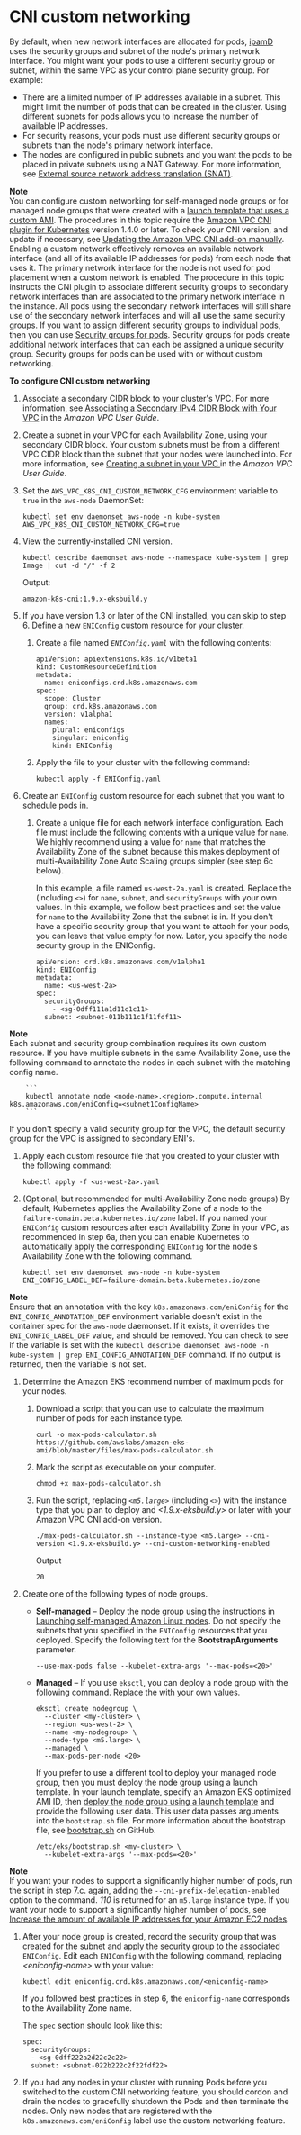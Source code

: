 # CNI custom networking<a name="cni-custom-network"></a>

By default, when new network interfaces are allocated for pods, [ipamD](https://github.com/aws/amazon-vpc-cni-k8s/blob/master/docs/cni-proposal.md) uses the security groups and subnet of the node's primary network interface\. You might want your pods to use a different security group or subnet, within the same VPC as your control plane security group\. For example:
+ There are a limited number of IP addresses available in a subnet\. This might limit the number of pods that can be created in the cluster\. Using different subnets for pods allows you to increase the number of available IP addresses\.
+ For security reasons, your pods must use different security groups or subnets than the node's primary network interface\.
+ The nodes are configured in public subnets and you want the pods to be placed in private subnets using a NAT Gateway\. For more information, see [External source network address translation \(SNAT\)](external-snat.md)\.

**Note**  
You can configure custom networking for self\-managed node groups or for managed node groups that were created with a [launch template that uses a custom AMI](launch-templates.md#launch-template-custom-ami)\. The procedures in this topic require the [Amazon VPC CNI plugin for Kubernetes](https://github.com/aws/amazon-vpc-cni-k8s) version 1\.4\.0 or later\. To check your CNI version, and update if necessary, see [Updating the Amazon VPC CNI add\-on manually](managing-vpc-cni.md#updating-vpc-cni-add-on)\.
Enabling a custom network effectively removes an available network interface \(and all of its available IP addresses for pods\) from each node that uses it\. The primary network interface for the node is not used for pod placement when a custom network is enabled\.
The procedure in this topic instructs the CNI plugin to associate different security groups to secondary network interfaces than are associated to the primary network interface in the instance\. All pods using the secondary network interfaces will still share use of the secondary network interfaces and will all use the same security groups\. If you want to assign different security groups to individual pods, then you can use [Security groups for pods](security-groups-for-pods.md)\. Security groups for pods create additional network interfaces that can each be assigned a unique security group\. Security groups for pods can be used with or without custom networking\.

**To configure CNI custom networking**

1. Associate a secondary CIDR block to your cluster's VPC\. For more information, see [Associating a Secondary IPv4 CIDR Block with Your VPC](https://docs.aws.amazon.com/vpc/latest/userguide/working-with-vpcs.html#add-ipv4-cidr) in the *Amazon VPC User Guide*\.

1. Create a subnet in your VPC for each Availability Zone, using your secondary CIDR block\. Your custom subnets must be from a different VPC CIDR block than the subnet that your nodes were launched into\. For more information, see [Creating a subnet in your VPC ](https://docs.aws.amazon.com/vpc/latest/userguide/working-with-vpcs.html#AddaSubnet) in the *Amazon VPC User Guide*\.

1. Set the `AWS_VPC_K8S_CNI_CUSTOM_NETWORK_CFG` environment variable to `true` in the `aws-node` DaemonSet:

   ```
   kubectl set env daemonset aws-node -n kube-system AWS_VPC_K8S_CNI_CUSTOM_NETWORK_CFG=true
   ```

1. View the currently\-installed CNI version\.

   ```
   kubectl describe daemonset aws-node --namespace kube-system | grep Image | cut -d "/" -f 2
   ```

   Output:

   ```
   amazon-k8s-cni:1.9.x-eksbuild.y
   ```

1. If you have version 1\.3 or later of the CNI installed, you can skip to step 6\. Define a new `ENIConfig` custom resource for your cluster\.

   1. Create a file named *`ENIConfig.yaml`* with the following contents:

      ```
      apiVersion: apiextensions.k8s.io/v1beta1
      kind: CustomResourceDefinition
      metadata:
        name: eniconfigs.crd.k8s.amazonaws.com
      spec:
        scope: Cluster
        group: crd.k8s.amazonaws.com
        version: v1alpha1
        names:
          plural: eniconfigs
          singular: eniconfig
          kind: ENIConfig
      ```

   1. Apply the file to your cluster with the following command:

      ```
      kubectl apply -f ENIConfig.yaml
      ```

1. Create an `ENIConfig` custom resource for each subnet that you want to schedule pods in\.

   1. Create a unique file for each network interface configuration\. Each file must include the following contents with a unique value for `name`\. We highly recommend using a value for `name` that matches the Availability Zone of the subnet because this makes deployment of multi\-Availability Zone Auto Scaling groups simpler \(see step 6c below\)\. 

      In this example, a file named `us-west-2a.yaml` is created\. Replace the *<example values>* \(including *`<>`*\) for `name`, `subnet`, and `securityGroups` with your own values\. In this example, we follow best practices and set the value for `name` to the Availability Zone that the subnet is in\. If you don't have a specific security group that you want to attach for your pods, you can leave that value empty for now\. Later, you specify the node security group in the ENIConfig\.

      ```
      apiVersion: crd.k8s.amazonaws.com/v1alpha1
      kind: ENIConfig
      metadata: 
        name: <us-west-2a>
      spec: 
        securityGroups: 
          - <sg-0dff111a1d11c1c11>
        subnet: <subnet-011b111c1f11fdf11>
      ```
**Note**  
Each subnet and security group combination requires its own custom resource\. If you have multiple subnets in the same Availability Zone, use the following command to annotate the nodes in each subnet with the matching config name\.  

        ```
        kubectl annotate node <node-name>.<region>.compute.internal k8s.amazonaws.com/eniConfig=<subnet1ConfigName>
        ```
If you don't specify a valid security group for the VPC, the default security group for the VPC is assigned to secondary ENI's\.

   1. Apply each custom resource file that you created to your cluster with the following command:

      ```
      kubectl apply -f <us-west-2a>.yaml
      ```

   1. \(Optional, but recommended for multi\-Availability Zone node groups\) By default, Kubernetes applies the Availability Zone of a node to the `failure-domain.beta.kubernetes.io/zone` label\. If you named your `ENIConfig` custom resources after each Availability Zone in your VPC, as recommended in step 6a, then you can enable Kubernetes to automatically apply the corresponding `ENIConfig` for the node's Availability Zone with the following command\.

      ```
      kubectl set env daemonset aws-node -n kube-system ENI_CONFIG_LABEL_DEF=failure-domain.beta.kubernetes.io/zone
      ```
**Note**  
Ensure that an annotation with the key `k8s.amazonaws.com/eniConfig` for the `ENI_CONFIG_ANNOTATION_DEF` environment variable doesn't exist in the container spec for the `aws-node` daemonset\. If it exists, it overrides the `ENI_CONFIG_LABEL_DEF` value, and should be removed\. You can check to see if the variable is set with the `kubectl describe daemonset aws-node -n kube-system | grep ENI_CONFIG_ANNOTATION_DEF` command\. If no output is returned, then the variable is not set\.

1. Determine the Amazon EKS recommend number of maximum pods for your nodes\.

   1. Download a script that you can use to calculate the maximum number of pods for each instance type\.

      ```
      curl -o max-pods-calculator.sh https://github.com/awslabs/amazon-eks-ami/blob/master/files/max-pods-calculator.sh
      ```

   1. Mark the script as executable on your computer\.

      ```
      chmod +x max-pods-calculator.sh
      ```

   1. Run the script, replacing *`<m5.large>`* \(including *`<>`*\) with the instance type that you plan to deploy and *<1\.9\.*x*\-eksbuild\.*y*>* or later with your Amazon VPC CNI add\-on version\.

      ```
      ./max-pods-calculator.sh --instance-type <m5.large> --cni-version <1.9.x-eksbuild.y> --cni-custom-networking-enabled
      ```

      Output

      ```
      20
      ```

1. Create one of the following types of node groups\. 
   + **Self\-managed** – Deploy the node group using the instructions in [Launching self\-managed Amazon Linux nodes](launch-workers.md)\. Do not specify the subnets that you specified in the `ENIConfig` resources that you deployed\. Specify the following text for the **BootstrapArguments** parameter\.

     ```
     --use-max-pods false --kubelet-extra-args '--max-pods=<20>'
     ```
   + **Managed** – If you use `eksctl`, you can deploy a node group with the following command\. Replace the *<example values>* with your own values\.

     ```
     eksctl create nodegroup \
       --cluster <my-cluster> \
       --region <us-west-2> \
       --name <my-nodegroup> \
       --node-type <m5.large> \
       --managed \
       --max-pods-per-node <20>
     ```

     If you prefer to use a different tool to deploy your managed node group, then you must deploy the node group using a launch template\. In your launch template, specify an Amazon EKS optimized AMI ID, then [deploy the node group using a launch template](launch-templates.md) and provide the following user data\. This user data passes arguments into the `bootstrap.sh` file\. For more information about the bootstrap file, see [bootstrap\.sh](https://github.com/awslabs/amazon-eks-ami/blob/master/files/bootstrap.sh) on GitHub\.

     ```
     /etc/eks/bootstrap.sh <my-cluster> \
       --kubelet-extra-args '--max-pods=<20>'
     ```
**Note**  
 If you want your nodes to support a significantly higher number of pods, run the script in step 7\.c\. again, adding the `--cni-prefix-delegation-enabled` option to the command\. *110* is returned for an `m5.large` instance type\. If you want your node to support a significantly higher number of pods, see [Increase the amount of available IP addresses for your Amazon EC2 nodes](cni-increase-ip-addresses.md)\.

1. After your node group is created, record the security group that was created for the subnet and apply the security group to the associated `ENIConfig`\. Edit each `ENIConfig` with the following command, replacing *<eniconfig\-name>* with your value:

   ```
   kubectl edit eniconfig.crd.k8s.amazonaws.com/<eniconfig-name>
   ```

   If you followed best practices in step 6, the `eniconfig-name` corresponds to the Availability Zone name\.

   The `spec` section should look like this:

   ```
   spec:
     securityGroups:
     - <sg-0dff222a2d22c2c22>
     subnet: <subnet-022b222c2f22fdf22>
   ```

1. If you had any nodes in your cluster with running Pods before you switched to the custom CNI networking feature, you should cordon and drain the nodes to gracefully shutdown the Pods and then terminate the nodes\. Only new nodes that are registered with the `k8s.amazonaws.com/eniConfig` label use the custom networking feature\.